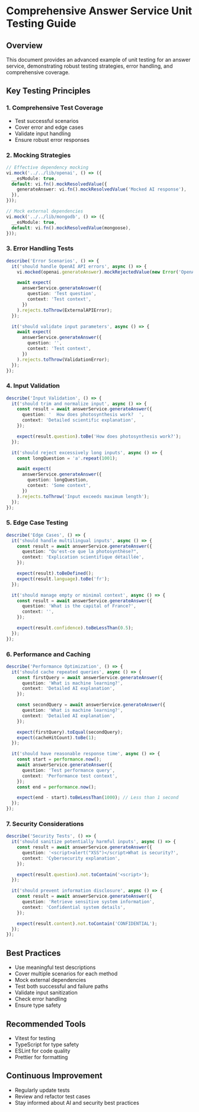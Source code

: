 # Comprehensive Answer Service Unit Testing Guide

## Overview

This document provides an advanced example of unit testing for an answer service, demonstrating robust testing strategies, error handling, and comprehensive coverage.

## Key Testing Principles

### 1. Comprehensive Test Coverage

- Test successful scenarios
- Cover error and edge cases
- Validate input handling
- Ensure robust error responses

### 2. Mocking Strategies

```typescript
// Effective dependency mocking
vi.mock('../../lib/openai', () => ({
  __esModule: true,
  default: vi.fn().mockResolvedValue({
    generateAnswer: vi.fn().mockResolvedValue('Mocked AI response'),
  }),
}));

// Mock external dependencies
vi.mock('../../lib/mongodb', () => ({
  __esModule: true,
  default: vi.fn().mockResolvedValue(mongoose),
}));
```

### 3. Error Handling Tests

```typescript
describe('Error Scenarios', () => {
  it('should handle OpenAI API errors', async () => {
    vi.mocked(openai.generateAnswer).mockRejectedValue(new Error('OpenAI API connection failed'));

    await expect(
      answerService.generateAnswer({
        question: 'Test question',
        context: 'Test context',
      })
    ).rejects.toThrow(ExternalAPIError);
  });

  it('should validate input parameters', async () => {
    await expect(
      answerService.generateAnswer({
        question: '',
        context: 'Test context',
      })
    ).rejects.toThrow(ValidationError);
  });
});
```

### 4. Input Validation

```typescript
describe('Input Validation', () => {
  it('should trim and normalize input', async () => {
    const result = await answerService.generateAnswer({
      question: '  How does photosynthesis work?  ',
      context: 'Detailed scientific explanation',
    });

    expect(result.question).toBe('How does photosynthesis work?');
  });

  it('should reject excessively long inputs', async () => {
    const longQuestion = 'a'.repeat(1001);

    await expect(
      answerService.generateAnswer({
        question: longQuestion,
        context: 'Some context',
      })
    ).rejects.toThrow('Input exceeds maximum length');
  });
});
```

### 5. Edge Case Testing

```typescript
describe('Edge Cases', () => {
  it('should handle multilingual inputs', async () => {
    const result = await answerService.generateAnswer({
      question: "Qu'est-ce que la photosynthèse?",
      context: 'Explication scientifique détaillée',
    });

    expect(result).toBeDefined();
    expect(result.language).toBe('fr');
  });

  it('should manage empty or minimal context', async () => {
    const result = await answerService.generateAnswer({
      question: 'What is the capital of France?',
      context: '',
    });

    expect(result.confidence).toBeLessThan(0.5);
  });
});
```

### 6. Performance and Caching

```typescript
describe('Performance Optimization', () => {
  it('should cache repeated queries', async () => {
    const firstQuery = await answerService.generateAnswer({
      question: 'What is machine learning?',
      context: 'Detailed AI explanation',
    });

    const secondQuery = await answerService.generateAnswer({
      question: 'What is machine learning?',
      context: 'Detailed AI explanation',
    });

    expect(firstQuery).toEqual(secondQuery);
    expect(cacheHitCount).toBe(1);
  });

  it('should have reasonable response time', async () => {
    const start = performance.now();
    await answerService.generateAnswer({
      question: 'Test performance query',
      context: 'Performance test context',
    });
    const end = performance.now();

    expect(end - start).toBeLessThan(1000); // Less than 1 second
  });
});
```

### 7. Security Considerations

```typescript
describe('Security Tests', () => {
  it('should sanitize potentially harmful inputs', async () => {
    const result = await answerService.generateAnswer({
      question: '<script>alert("XSS")</script>What is security?',
      context: 'Cybersecurity explanation',
    });

    expect(result.question).not.toContain('<script>');
  });

  it('should prevent information disclosure', async () => {
    const result = await answerService.generateAnswer({
      question: 'Retrieve sensitive system information',
      context: 'Confidential system details',
    });

    expect(result.content).not.toContain('CONFIDENTIAL');
  });
});
```

## Best Practices

- Use meaningful test descriptions
- Cover multiple scenarios for each method
- Mock external dependencies
- Test both successful and failure paths
- Validate input sanitization
- Check error handling
- Ensure type safety

## Recommended Tools

- Vitest for testing
- TypeScript for type safety
- ESLint for code quality
- Prettier for formatting

## Continuous Improvement

- Regularly update tests
- Review and refactor test cases
- Stay informed about AI and security best practices
